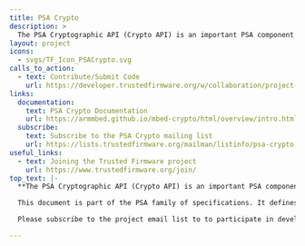 ```yaml
---
title: PSA Crypto
description: >
  The PSA Cryptographic API (Crypto API) is an important PSA component that provides an interface to cryptographic operations on resource-constrained devices.
layout: project
icons:
  - svgs/TF_Icon_PSACrypto.svg
calls_to_action:
  - text: Contribute/Submit Code
    url: https://developer.trustedfirmware.org/w/collaboration/project-maintenance-process/
links:
  documentation:
    text: PSA Crypto Documentation
    url: https://armmbed.github.io/mbed-crypto/html/overview/intro.html
  subscribe:
    text: Subscribe to the PSA Crypto mailing list
    url: https://lists.trustedfirmware.org/mailman/listinfo/psa-crypto
useful_links:
  - text: Joining the Trusted Firmware project
    url: https://www.trustedfirmware.org/join/
top_text: |-
  **The PSA Cryptographic API (Crypto API) is an important PSA component that provides an interface to cryptographic operations on resource-constrained devices. The interface is user-friendly, while still providing access to the low-level primitives used in modern cryptography. It does not require that the user has access to the key material. Instead, it uses opaque key identifiers.**

  This document is part of the PSA family of specifications. It defines an interface for cryptographic services, including cryptography primitives and a key storage functionality.**

  Please subscribe to the project email list to to participate in development discussions.

---
```

